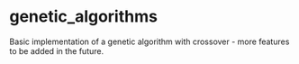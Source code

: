 genetic_algorithms
==================

Basic implementation of a genetic algorithm with crossover - more features to be added in the future.
